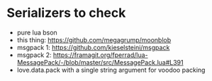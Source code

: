 # Serializers to check

- pure lua bson
- this thing: https://github.com/megagrump/moonblob
- msgpack 1: https://github.com/kieselsteini/msgpack
- msgpack 2: https://framagit.org/fperrad/lua-MessagePack/-/blob/master/src/MessagePack.lua#L391
- love.data.pack with a single string argument for voodoo packing

